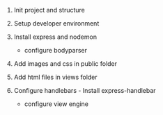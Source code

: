 1. Init project and structure
2. Setup developer environment
3. Install express and nodemon
    - configure bodyparser
4. Add images and css in public folder

5. Add html files in views folder

6. Configure handlebars - Install express-handlebar
    - configure view engine
